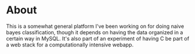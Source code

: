 # About

This is a somewhat general platform I've been working on for doing naive bayes classification, though it depends on having the data organized in a certain way in MySQL.  It's also part of an experiment of having C be part of a web stack for a computationally intensive webapp.

